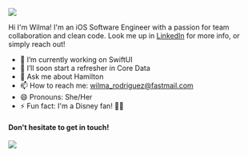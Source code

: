 ![](https://media.giphy.com/media/bcKmIWkUMCjVm/giphy.gif)

<!--
**kima-92/kima-92** is a ✨ _special_ ✨ repository because its `README.md` (this file) appears on your GitHub profile.

Here are some ideas to get you started:

- 🔭 I’m currently working on ...
- 🌱 I’m currently learning ...
- 👯 I’m looking to collaborate on ...
- 🤔 I’m looking for help with ...
- 💬 Ask me about ...
- 📫 How to reach me: ...
- 😄 Pronouns: ...
- ⚡ Fun fact: ...
-->


Hi I'm Wilma! I'm an iOS Software Engineer with a passion for team collaboration and clean code. Look me up in [LinkedIn](https://www.linkedin.com/in/wilmari-rodriguez/) for more info, or simply reach out!

- 🔭 I’m currently working on SwiftUI
- 🤔 I’ll soon start a refresher in Core Data
- 💬 Ask me about Hamilton
- 📫 How to reach me: [wilma_rodriguez@fastmail.com](mailto:wilma_rodriguez@fastmail.com)
- 😄 Pronouns: She/Her
- ⚡ Fun fact: I'm a Disney fan! 🏰👑


#### Don't hesitate to get in touch! 
![](https://media.giphy.com/media/ZpfRVpfuh9YQM/giphy.gif)

